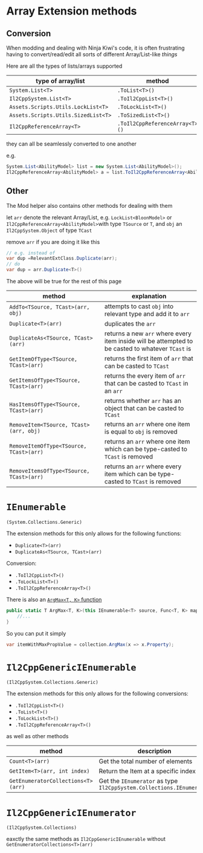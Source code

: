 # Array Extension methods

## Conversion

When modding and dealing with Ninja Kiwi's code, it is often frustrating having to convert/read/edit all sorts of different Array/List-like _things_

Here are all the types of lists/arrays supported

| type of array/list                  | method                         |
| ----------------------------------- | ------------------------------ |
| `System.List<T>`                    | `.ToList<T>()`                 |
| `Il2CppSystem.List<T>`              | `.ToIl2CppList<T>()`           |
| `Assets.Scripts.Utils.LockList<T>`  | `.ToLockList<T>()`             |
| `Assets.Scripts.Utils.SizedList<T>` | `.ToSizedList<T>()`            |
| `Il2CppReferenceArray<T>`           | `.ToIl2CppReferenceArray<T>()` |

they can all be seamlessly converted to one another

e.g.

```cs
System.List<AbilityModel> list = new System.List<AbilityModel>();
Il2CppReferenceArray<AbilityModel> a = list.ToIl2CppReferenceArray<AbilityModel>();
```

## Other

The Mod helper also contains other methods for dealing with them

let `arr` denote the relevant Array/List, e.g. `LockList<BloonModel>` or `Il2CppReferenceArray<AbilityModel>`with type `TSource` or `T`, and `obj` an `Il2CppSystem.Object` of type `TCast`

remove `arr` if you are doing it like this

```cs
// e.g. instead of
var dup =RelevantExtClass.Duplicate(arr);
// do
var dup = arr.Duplicate<T>()
```

The above will be true for the rest of this page

| method                                   | explanation                                                                                       |
| ---------------------------------------- | ------------------------------------------------------------------------------------------------- |
| `AddTo<TSource, TCast>(arr, obj)`        | attempts to cast `obj` into relevant type and add it to `arr`                                     |
| `Duplicate<T>(arr)`                      | duplicates the `arr`                                                                              |
| `DuplicateAs<TSource, TCast>(arr)`       | returns a new `arr` where every item inside will be attempted to be casted to whatever `TCast` is |
| `GetItemOfType<TSource, TCast>(arr)`     | returns the first item of `arr` that can be casted to `TCast`                                     |
| `GetItemsOfType<TSource, TCast>(arr)`    | returns the every item of `arr` that can be casted to `TCast` in an `arr`                         |
| `HasItemsOfType<TSource, TCast>(arr)`    | returns whether `arr` has an object that can be casted to `TCast`                                 |
| `RemoveItem<TSource, TCast>(arr, obj)`   | returns an `arr` where one item is equal to `obj` is removed                                      |
| `RemoveItemOfType<TSource, TCast>(arr)`  | returns an `arr` where one item which can be type-casted to `TCast` is removed                    |
| `RemoveItemsOfType<TSource, TCast>(arr)` | returns an `arr` where every item which can be type-casted to `TCast` is removed                  |

# `IEnumerable`

`(System.Collections.Generic)`

The extension methods for this only allows for the following functions:

-   `Duplicate<T>(arr)`
-   `DuplicateAs<TSource, TCast>(arr)`

Conversion:

-   `.ToIl2CppList<T>()`
-   `.ToLockList<T>()`
-   `.ToIl2CppReferenceArray<T>()`

There is also an [`ArgMax<T, K>` function](https://stackoverflow.com/a/35462350)

```cs
public static T ArgMax<T, K>(this IEnumerable<T> source, Func<T, K> map, IComparer<K> comparer = null){
    //...
}
```

So you can put it simply

```cs
var itemWithMaxPropValue = collection.ArgMax(x => x.Property);
```

# `Il2CppGenericIEnumerable`

`(Il2CppSystem.Collections.Generic)`

The extension methods for this only allows for the following conversions:

-   `.ToIl2CppList<T>()`
-   `.ToList<T>()`
-   `.ToLockList<T>()`
-   `.ToIl2CppReferenceArray<T>()`

as well as other methods

| method                             | description                                                          |
| ---------------------------------- | -------------------------------------------------------------------- |
| `Count<T>(arr)`                    | Get the total number of elements                                     |
| `GetItem<T>(arr, int index)`       | Return the Item at a specific index                                  |
| `GetEnumeratorCollections<T>(arr)` | Get the `IEnumerator` as type `Il2CppSystem.Collections.IEnumerator` |

# `Il2CppGenericIEnumerator`

`(Il2CppSystem.Collections)`

eaxctly the same methods as `Il2CppGenericIEnumerable` without `GetEnumeratorCollections<T>(arr)`
